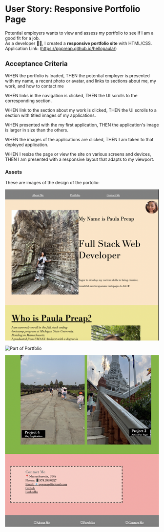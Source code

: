 # User Story: Responsive Portfolio Page 

Potential employers  wants to view and assess my portfolio  to see if I am a good fit for a job.  
As a developer 	:woman_technologist:, I created a **responsive portfolio site** with HTML/CSS.
Application Link: (https://pppreap.github.io/hellopaula/)

## Acceptance Criteria 
WHEN the portfolio is loaded,
THEN the potential employer is presented with my name, a recent photo or avatar, and links to sections about me, my work, and how to contact me

WHEN links in the navigation is clicked,
THEN the UI scrolls to the corresponding section.

WHEN  link to the section about my work is clicked,
THEN the UI scrolls to a section with titled images of my applications.

WHEN presented with the my first application,
THEN the application's image is larger in size than the others.

WHEN the images of the applications are clicked,
THEN I am taken to that deployed application.

WHEN I resize the page or view the site on various screens and devices,
THEN I am presented with a responsive layout that adapts to my viewport.

### Assets 

These are images of the design of the portolio:

![Intro Top Part of Portfolio](./images/port1.png)

![ Part of Portfolio](./images/port2.3.png)

![Contact part  of portfolio](./images/port3.png)





